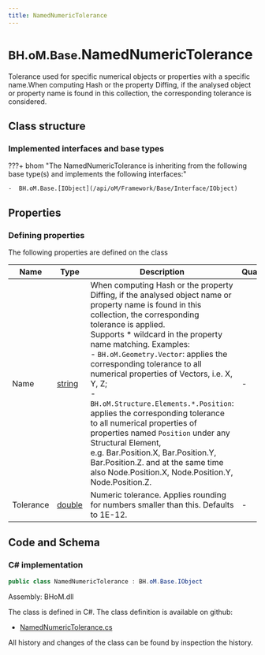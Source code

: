 ```yaml
---
title: NamedNumericTolerance
---
```


# <small>BH.oM.Base.</small>**NamedNumericTolerance**

Tolerance used for specific numerical objects or properties with a specific name.When computing Hash or the property Diffing, if the analysed object or property name is found in this collection, the corresponding tolerance is considered.

## Class structure

### Implemented interfaces and base types

???+ bhom "The NamedNumericTolerance is inheriting from the following base type(s) and implements the following interfaces:"

    -  BH.oM.Base.[IObject](/api/oM/Framework/Base/Interface/IObject)


## Properties



### Defining properties

The following properties are defined on the class

| Name             | Type             | Description      | Quantity         |
|------------------|------------------|------------------|------------------|
| Name | [string](https://learn.microsoft.com/en-us/dotnet/api/System.String?view=netstandard-2.0) | When computing Hash or the property Diffing, if the analysed object name or property name is found in this collection, the corresponding tolerance is applied.<br>Supports * wildcard in the property name matching. Examples: <br>	 - `BH.oM.Geometry.Vector`: applies the corresponding tolerance to all numerical properties of Vectors, i.e. X, Y, Z;<br>	 - `BH.oM.Structure.Elements.*.Position`: applies the corresponding tolerance to all numerical properties of properties named `Position` under any Structural Element,<br>	    e.g. Bar.Position.X, Bar.Position.Y, Bar.Position.Z. and at the same time also Node.Position.X, Node.Position.Y, Node.Position.Z. | - |
| Tolerance | [double](https://learn.microsoft.com/en-us/dotnet/api/System.Double?view=netstandard-2.0) | Numeric tolerance. Applies rounding for numbers smaller than this. Defaults to 1E-12. | - |


## Code and Schema

### C# implementation

``` C# title="C#"
public class NamedNumericTolerance : BH.oM.Base.IObject
```

Assembly: BHoM.dll

The class is defined in C#. The class definition is available on github:

- [NamedNumericTolerance.cs](https://github.com/BHoM/BHoM/blob/develop/BHoM/NamedNumericTolerance.cs)

All history and changes of the class can be found by inspection the history.
